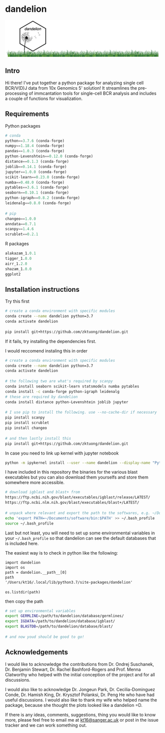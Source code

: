 # dandelion

![dandelion_logo](notebook/img/dandelion_logo.png)

## Intro
Hi there! I've put together a python package for analyzing single cell BCR/V(D)J data from 10x Genomics 5' solution! It streamlines the pre-processing of immcantation tools for single-cell BCR analysis and includes a couple of functions for visualization.

## Requirements
Python packages
```python
# conda
python==3.7.6 (conda-forge)
numpy==1.18.4 (conda-forge)
pandas==1.0.3 (conda-forge)
python-Levenshtein==0.12.0 (conda-forge)
distance==0.1.3 (conda-forge)
joblib==0.14.1 (conda-forge)
jupyter==1.0.0 (conda-forge)
scikit-learn==0.23.0 (conda-forge)
numba==0.48.0 (conda-forge)
pytables==3.6.1 (conda-forge)
seaborn==0.10.1 (conda-forge)
python-igraph==0.8.2 (conda-forge)
leidenalg==0.8.0 (conda-forge)

# pip
changeo==1.0.0
anndata==0.7.1
scanpy==1.4.6
scrublet==0.2.1
```
R packages
```R
alakazam_1.0.1
tigger_1.0.0
airr_1.2.0
shazam_1.0.0
ggplot2
```

## Installation instructions

Try this first
```bash
# create a conda environment with specific modules
conda create --name dandelion python=3.7
conda activate dandelion

pip install git+https://github.com/zktuong/dandelion.git
```

If it fails, try installing the dependencies first.

I would reccomend instaling this in order
```bash
# create a conda environment with specific modules
conda create --name dandelion python=3.7
conda activate dandelion

# the following two are what's required by scanpy
conda install seaborn scikit-learn statsmodels numba pytables
conda install -c conda-forge python-igraph leidenalg 
# these are required by dandelion
conda install distance python-Levenshtein joblib jupyter

# I use pip to install the following. use --no-cache-dir if necessary
pip install scanpy
pip install scrublet
pip install changeo

# and then lastly install this
pip install git+https://github.com/zktuong/dandelion.git
````

In case you need to link up kernel with jupyter notebook
```bash
python -m ipykernel install --user --name dandelion --display-name "Python (dandelion)"
```

I have included in this repository the binaries for the various blast executables but you can also download them yourselfs and store them somewhere more accessible.
```bash
# download igblast and blast+ from
https://ftp.ncbi.nih.gov/blast/executables/igblast/release/LATEST/
https://ftp.ncbi.nlm.nih.gov/blast/executables/blast+/LATEST/

# unpack where relevant and export the path to the softwares, e.g. ~/Documents/
echo 'export PATH=~/Documents/software/bin:$PATH' >> ~/.bash_profile
source ~/.bash_profile
```

Last but not least, you will need to set up some environmental variables in your `~/.bash_profile` so that dandelion can see the default databases that is included here.

The easiest way is to check in python like the following:
```console
import dandelion
import os
path = dandelion.__path__[0]
path
'/Users/kt16/.local/lib/python3.7/site-packages/dandelion'

os.listdir(path)
```

then copy the path
```bash
# set up environmental variables
export GERMLINE=/path/to/dandelion/database/germlines/
export IGDATA=/path/to/dandelion/database/igblast/
export BLASTDB=/path/to/dandelion/database/blast/

# and now youd should be good to go!
``` 

## Acknowledgements
I would like to acknowledge the contributions from Dr. Ondrej Suschanek, Dr. Benjamin Stewart, Dr. Rachel Bashford-Rogers and Prof. Menna Clatworthy who helped with the initial conception of the project and for all discussions. 

I would also like to acknowledge Dr. Jongeun Park, Dr. Cecilia-Dominguez Conde, Dr. Hamish King, Dr. Krysztof Polanksi, Dr. Peng He who have had useful discussions. I would also like to thank my wife who helped name the package, because she thought the plots looked like a dandelion =D.

If there is any ideas, comments, suggestions, thing you would like to know more, please feel free to email me at kt16@sanger.ac.uk or post in the issue tracker and we can work something out.